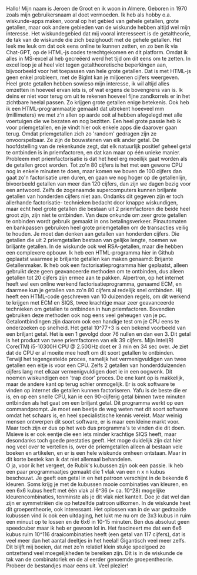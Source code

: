 Hallo! Mijn naam is Jeroen de Groot en ik woon in Almere. Geboren in 1970 zoals mijn gebruikersnaam al doet vermoeden. Ik heb als hobby o.a. wiskunde-apps maken, vooral op het gebied van gehele getallen, grote getallen, maar ook andere gebieden van de wiskunde hebben altijd wel mijn interesse. 
Het wiskundegebied dat mij vooral interesseert is de getaltheorie, de tak van de wiskunde die zich bezighoudt met de gehele getallen.
Het leek me leuk om dat ook eens online te kunnen zetten, en zo ben ik via Chat-GPT, op de HTML-js codes terechtgekomen en dit platform. Omdat ik alles in MS-excel al heb gecreëerd werd het tijd om dit eens om te zetten. 
In excel loop je al heel vlot tegen getaltheoretische beperkingen aan, bijvoorbeeld voor het toepassen van hele grote getallen. Dat is met HTML-js geen enkel probleem, met de BigInt kan je miljoenen cijfers weergeven.
Heel grote getallen hebben sowieso mijn interesse, ik wil altijd alles omzetten in hoeveel ervan iets is, of wat ergens de bovengrens van is. Ik deins er niet voor terug om uit te rekenen hoeveel fijne zandkorrels
er in het zichtbare heelal passen. Zo krijgen grote getallen enige betekenis. Ook heb ik een HTML-programmaatje gemaakt dat uitrekent hoeeveel mm (millimeters) we met z'n allen op aarde ooit al hebben afegelegd met alle 
voertuigen die we bezaten en nog bezitten. 
Een heel grote passie heb ik voor priemgetallen, en je vindt hier ook enkele apps die daarover gaan terug. Omdat priemgetallen zich zo 'random' gedragen zijn ze onvoorspelbaar. Ze zijn de bouwstenen van elk ander getal.
De hoofdstelling van de rekenkunde zegt, dat elk natuurlijk positief geheel getal te ontbinden is in priemfactoren, en dat kan maar op één unieke manier. Probleem met priemfactorisatie is dat het heel erg moeilijk gaat worden als 
de getallen groot worden. Tot zo'n 80 cijfers is het met een gewone CPU nog in enkele minuten te doen, maar komen we boven de 100 cijfers dan gaat zo'n factorisatie uren duren, en gaan we nog hoger op de getallenlijn, bivoorbeeld getallen van meer dan 120 cijfers, dan zijn we dagen bezig voor een antwoord. 
Zelfs de zogenaamde supercomputers kunnen briljante getallen van honderden cijfers niet aan.
Ondanks dit gegeven zijn er toch allerhande factorisatie-
technieken bedacht door knappe wiskundigen, maar echt heel grote getallen die bestaan uit 2 priemfactoren die beide heel groot zijn, zijn niet te ontbinden. Van deze onkunde om zeer grote getallen te onbinden
wordt gebruik gemaakt in ons betalingsverkeer. Pinautomaten en bankpassen gebruiken heel grote priemgetallen om de transacties veilig te houden. Je moet dan denken aan getallen van honderden cijfers. Die getallen die
uit 2 priemgetallen bestaan van gelijke lengte, noemen we briljante getallen. In de wiskunde ook wel RSA-getallen, maar die hebben een complexere opbouw. Ik heb een HTML-programma hier in Github geplaatst waarmee je
briljante getallen kan maken genaamd: Brijante Getallenmaker. Ik heb ook een factorisatieprogramma hier geplaatst, alleen gebruikt deze geen geavanceerde methoden om te ontbinden, dus alleen getallen tot 20 cijfers 
zijn ermee aan te pakken. Alpertron, op het internet heeft wel een online werkend factorisatieprogramma, genaamd ECM, en daarmee kun je getallen van zo'n 80 cijfers al redelijk snel ontbinden. Hij heeft een HTML-code 
geschreven van 10 duizenden regels, om dit werkend te krijgen met ECM en SIQS, twee krachtige maar zeer geavanceerde technieken om getallen te ontbinden in hun priemfactoren. Bovendien gebruiken deze methoden ook
nog eens veel geheugen van je pc. Getalontbindingen zijn daarom ook een handige test om je CPU eens te onderzoeken op snelheid. Het getal 10^77+3 is een bekend voorbeeld van een briljant getal. Het is een 1 gevolgd 
door 76 nullen en dan een 3. Dit getal is het product van twee priemfactoren van elk 39 cijfers. Mijn Intel(R) Core(TM) i5-10300H CPU @ 2.50GHz doet er 3 min en 34 sec over. Je ziet dat de CPU er al moeite mee 
heeft om dit soort getallen te ontbinden. Terwijl het tegengestelde proces, namelijk het vermenigvuldigen van twee getallen een eitje is voor een CPU. Zelfs 2 getallen van honderdduizenden cijfers lang met elkaar
vermenigvuldigen doet ie in een oogwenk. Dit noemen wiskundigen een 'trap door' proces. De ene kant op is makkelijk, maar de andere kant op terug schier onmogelijk. Er is ook software te vinden op internet die 
getallen kunnen factoriseren. Yafu is de beste die er is, en op een snelle CPU, kan ie een 90-cijferig getal binnen twee minuten ontbinden als het gaat om een briljant getal. Dit programma werkt op een commandprompt.
Je moet een beetje de weg weten met dit soort software omdat het schaars is, en heel specialistische kennis vereist. Maar weinig mensen ontwerpen dit soort software, er is maar een kleine markt voor. Maar
toch zijn er dus op het web dus programma's te vinden die dit doen. Msieve is er ook eentje die een iets minder krachtige SIQS heeft, maar desondanks toch goede prestaties geeft. 
Het moge duidelijk zijn dat hier nog veel over te vertellen is, over de priemgetallen alleen al bestaan vele boeken en artikelen, en er is een hele wiskunde omheen ontstaan. Maar in dit korte bestek kan ik dat niet allemaal behandelen.  
O ja, voor ik het vergeet, de Rubik's kubussen zijn ook een passie. Ik heb een paar programmaatjes gemaakt die 1 vlak van een n x n kubus beschouwt. Je geeft een getal in en het patroon verschijnt in de bekende 6
kleuren. Soms krijg je met de kubussen mooie combinaties van kleuren, en een 6x6 kubus heeft met één vlak al 6^36 (= ca. 10^28) mogelijke kleurencombinaties, tenminste als je dit vlak niet kantelt. Doe je dat 
wel dan zijn er symmetriëen die op hetzelfde patroon uitkomen. In de wiskunde heet dit groepentheorie, ook interessant. 
Het oplossen van in de war gedraaide kubussen vind ik ook een uitdaging, het lukt me nu om de 3x3 kubus in ruim een minuut op te lossen en de 6x6 in 10-15 minuten. Ben dus absoluut geen speedcuber maar ik heb er gewoon lol in. Het fascineert me dat een 6x6 kubus ruim 10^116 draaicombinaties heeft (een getal van 117 cijfers), 
dat is veel meer dan het aantal deeltjes in het heelal! Gigantisch veel meer zelfs. Dit blijft mij boeien, dat met zo'n relatief klein stukje speelgoed zo ontzettend veel moegelijkheden te bereiken zijn.
Dit is in de wiskunde de tak van de combinatoriek en de al eerder genoemde groepentheorie.
Probeer de bestandjes maar eens uit. Veel plezier!
